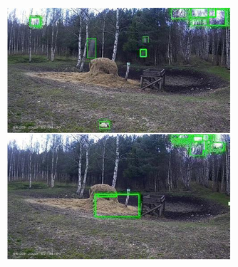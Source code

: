 ![20200429-170700-173705](in/20200429/20200429-170700-173705_0_.jpg)
![20200429-173710-180715](in/20200429/20200429-173710-180715_0_.jpg)
